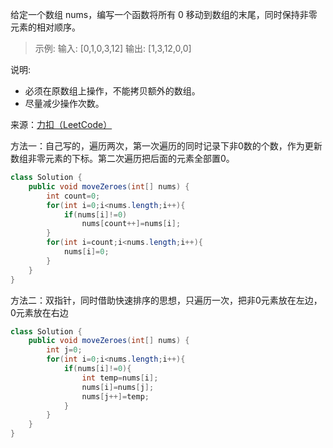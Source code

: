给定一个数组 nums，编写一个函数将所有 0 移动到数组的末尾，同时保持非零元素的相对顺序。

>示例:
输入: [0,1,0,3,12]
输出: [1,3,12,0,0]

说明:

- 必须在原数组上操作，不能拷贝额外的数组。
- 尽量减少操作次数。

来源：[力扣（LeetCode）](https://leetcode-cn.com/problems/move-zeroes)

方法一：自己写的，遍历两次，第一次遍历的同时记录下非0数的个数，作为更新数组非零元素的下标。第二次遍历把后面的元素全部置0。

```java
class Solution {
    public void moveZeroes(int[] nums) {
        int count=0;
        for(int i=0;i<nums.length;i++){
            if(nums[i]!=0)
                nums[count++]=nums[i];
        }
        for(int i=count;i<nums.length;i++){
            nums[i]=0;
        }
    }
}
```

方法二：双指针，同时借助快速排序的思想，只遍历一次，把非0元素放在左边，0元素放在右边

```java
class Solution {
    public void moveZeroes(int[] nums) {
        int j=0;
        for(int i=0;i<nums.length;i++){
            if(nums[i]!=0){
                int temp=nums[i];
                nums[i]=nums[j];
                nums[j++]=temp;
            }
        }
    }
}
```
